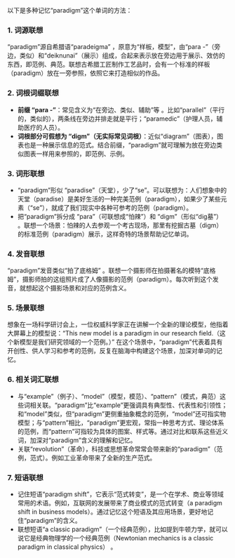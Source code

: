 以下是多种记忆“paradigm”这个单词的方法：

### 1. 词源联想
“paradigm”源自希腊语“paradeigma” ，原意为“样板，模型”，由“para -”（旁边，类似）和“deiknunai”（展示）组成，合起来表示放在旁边用于展示、效仿的东西，即范例、典范。联想古希腊工匠制作工艺品时，会有一个标准的样板（paradigm）放在一旁参照，依照它来打造相似的作品。 

### 2. 词根词缀联想
 - **前缀 “para -”**：常见含义为“在旁边、类似、辅助”等 。比如“parallel”（平行的，类似的），两条线在旁边并排走就是平行；“paramedic”（护理人员，辅助医疗的人员）。 
 - **词根部分可假想为 “digm”（无实际常见词根）**：近似“diagram”（图表），图表也是一种展示信息的范式。结合前缀，“paradigm”就可理解为放在旁边类似图表一样用来参照的，即范例、示例。 

### 3. 词形联想
 - “paradigm”形似 “paradise”（天堂），少了“se”。可以联想为：人们想象中的天堂（paradise）是美好生活的一种完美范例（paradigm），如果少了某些元素（“se”），就成了我们现实中各种可参考的范例（paradigm）。 
 - 把“paradigm”拆分成 “para”（可联想成“怕辣”）和 “digm”（形似“dig墓”） 。联想一个场景：怕辣的人去参观一个考古现场，那里有挖掘古墓（digm）的标准范例（paradigm）展示，这样奇特的场景帮助记忆单词。 

### 4. 发音联想
“paradigm”发音类似“拍了底格姆” 。联想一个摄影师在拍摄著名的模特“底格姆”，摄影师拍的这组照片成了人像摄影的范例（paradigm）。每次听到这个发音，就想起这个摄影场景和对应的范例含义。 

### 5. 场景联想
想象在一场科学研讨会上，一位权威科学家正在讲解一个全新的理论模型，他指着大屏幕上的模型说：“This new model is a paradigm in our research field.（这个新模型是我们研究领域的一个范例。）” 在这个场景中，“paradigm”代表着具有开创性、供人学习和参考的范例，反复在脑海中构建这个场景，加深对单词的记忆。 

### 6. 相关词汇联想
 - 与“example”（例子）、“model”（模型，模范）、“pattern”（模式，典范）这些词相关联。“paradigm”比“example”更强调具有典型性、代表性和引领性；和“model”类似，但“paradigm”更侧重抽象概念的范例，“model”还可指实物模型；与“pattern”相比，“paradigm”更宏观，常指一种思考方式、理论体系的范例，而“pattern”可指较为具体的图案、样式等。通过对比和联系这些近义词，加深对“paradigm”含义的理解和记忆。 
 - 关联“revolution”（革命），科技或思想革命常常会带来新的“paradigm”（范例，范式）。例如工业革命带来了全新的生产范式。 

### 7. 短语联想
 - 记住短语“paradigm shift”，它表示“范式转变”，是一个在学术、商业等领域常用的术语。例如，互联网的发展带来了商业模式的范式转变（a paradigm shift in business models）。通过记忆这个短语及其应用场景，更好地记住“paradigm”的含义。 
 - 联想短语“a classic paradigm”（一个经典范例），比如提到牛顿力学，就可以说它是经典物理学的一个经典范例（Newtonian mechanics is a classic paradigm in classical physics） 。 